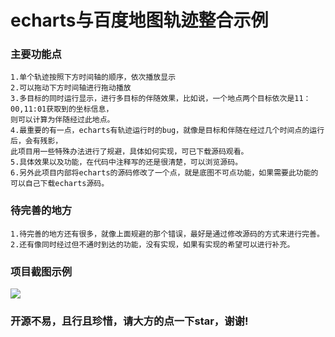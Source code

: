 # echarts与百度地图轨迹整合示例

### 主要功能点
    1.单个轨迹按照下方时间轴的顺序，依次播放显示
    2.可以拖动下方时间轴进行拖动播放
    3.多目标的同时运行显示，进行多目标的伴随效果，比如说，一个地点两个目标依次是11：00,11:01获取到的坐标信息，
    则可以计算为伴随经过此地点。
    4.最重要的有一点，echarts有轨迹运行时的bug，就像是目标和伴随在经过几个时间点的运行后，会有残影，
    此项目用一些特殊办法进行了规避，具体如何实现，可已下载源码观看。
    5.具体效果以及功能，在代码中注释写的还是很清楚，可以浏览源码。
    6.另外此项目内部将echarts的源码修改了一个点，就是底图不可点功能，如果需要此功能的可以自己下载echarts源码。
### 待完善的地方
    1.待完善的地方还有很多，就像上面规避的那个错误，最好是通过修改源码的方式来进行完善。
    2.还有像同时经过但不通时到达的功能，没有实现，如果有实现的希望可以进行补充。
    


### 项目截图示例

![](https://i.imgur.com/pXSt4Sl.png)

### 开源不易，且行且珍惜，请大方的点一下star，谢谢!

